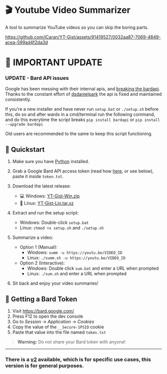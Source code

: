 # 🎬 Youtube Video Summarizer 

A tool to summarize YouTube videos so you can skip the boring parts.

https://github.com/iCaran/YT-Gist/assets/91419527/0032aa87-7069-4849-acea-599ad4f2da3d

# 🔔  IMPORTANT UPDATE
### UPDATE - Bard API issues

Google has been messing with their internal apis, and [breaking the bardapi](https://github.com/dsdanielpark/Bard-API/issues/80).
Thanks to the constant effort of [dsdanielpark](https://github.com/dsdanielpark) the api is fixed and maintained consistently.

If you're a new installer and have never run `setup.bat` or `./setup.sh` before this, do so and after wards in a cmd/terminal run the following command, and do this everytime the script breaks
`pip install bardapi` or `pip install --upgrade bardapi`

Old users are recommended to the same to keep this script functioning.

## 🚀 Quickstart

1. Make sure you have [Python](https://www.python.org/) installed.

2. Grab a Google Bard API access token (read how [here](https://github.com/dsdanielpark/Bard-API#readme), or see below), paste it inside `token.txt`.

3. Download the latest release:
   - 💻 Windows: [YT-Gist-Win.zip](https://github.com/iCaran/YT-Gist/releases/download/1.0.0/YT-Gist-Win.zip)  
   - 🐧 Linux: [YT-Gist-Lin.tar.xz](https://github.com/iCaran/YT-Gist/releases/download/1.0.0/YT-Gist-Lin.tar.xz)

4. Extract and run the setup script:
   - Windows: Double-click `setup.bat`
   - Linux: `chmod +x setup.sh` and `./setup.sh` 
   
5. Summarize a video:  
   - Option 1 (Manual):  
     - Windows: `summ -u https://youtu.be/VIDEO_ID`  
     - Linux: `./summ.sh -u https://youtu.be/VIDEO_ID`  
   - Option 2 (Interactive):  
     - Windows: Double click `sum.bat` and enter a URL when prompted  
     - Linux: `./sum.sh` and enter a URL when prompted

6. Sit back and enjoy your video summaries!

## 🔑 Getting a Bard Token

1. Visit https://bard.google.com/
2. Press F12 to open the dev console  
3. Go to *Session* -> *Application* -> *Cookies*    
4. Copy the value of the `__Secure-1PSID` cookie
5. Paste that value into the file named `token.txt`

> **Warning:** Do not share your Bard token with anyone!
---
### There is a [v2](https://github.com/iCaran/YT-Gist/tree/v2-gensim_based) available, which is for specific use cases, this version is for general purposes.
